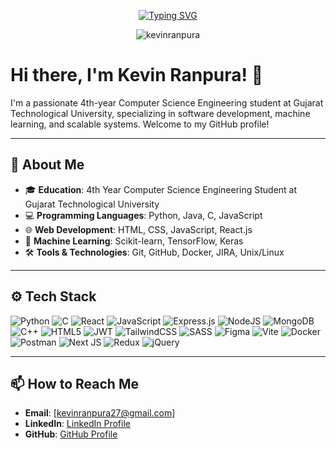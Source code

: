 <!--<p align="center">
<img align="center" alt="coding" width="170" src="[(https://i.pinimg.com/736x/7f/7b/0c/7f7b0c9bf14ae9b769705a071dfb6dd0.jpg)]">
</p>-->

<!--([https://steamuserimages-a.akamaihd.net/ugc/1631947648964785474/81CBA15178466DD47195A239232202E78987B714/?imw=637&imh=358&ima=fit&impolicy=Letterbox&imcolor=%23000000&letterbox=true])-->

<div align="center"> 
  
[![Typing SVG](https://readme-typing-svg.demolab.com?font=Jetbrains+Mono&weight=700&duration=1500&pause=1000&center=true&vCenter=true&width=435&lines=Hi+%F0%9F%91%8B%2C+I'm+Kevin+Ranpura;</>+I'm+a+Web+Developer;👨‍💻+Computer+Engineer+;🤖+ML+Enthusiast+;Nice+to+meet+you+%F0%9F%98%8A%F0%9F%91%8B)](https://git.io/typing-svg)

<img src="https://komarev.com/ghpvc/?username=kevinranpura&label=Profile%20views&color=5689f5&style=for-the-badge" alt="kevinranpura" /> 

</div>


# Hi there, I'm Kevin Ranpura! 👋

I'm a passionate 4th-year Computer Science Engineering student at Gujarat Technological University, specializing in software development, machine learning, and scalable systems. Welcome to my GitHub profile!

---

## 🚀 About Me

- 🎓 **Education**: 4th Year Computer Science Engineering Student at Gujarat Technological University
- 💻 **Programming Languages**: Python, Java, C, JavaScript
- 🌐 **Web Development**: HTML, CSS, JavaScript, React.js
- 🤖 **Machine Learning**: Scikit-learn, TensorFlow, Keras
- 🛠 **Tools & Technologies**: Git, GitHub, Docker, JIRA, Unix/Linux
<!--(- 📚 **Interests**: Machine Learning, Data Science, Distributed Systems, Software Design)
(- 🎮 **Hobbies**: Coding, Participating in Hackathons, Contributing to Open Source)-->

---

## ⚙️ Tech Stack
![Python](https://img.shields.io/badge/python-3670A0?style=for-the-badge&logo=python&logoColor=ffdd54) ![C](https://img.shields.io/badge/c-%2300599C.svg?style=for-the-badge&logo=c&logoColor=white) ![React](https://img.shields.io/badge/react-%2320232a.svg?style=for-the-badge&logo=react&logoColor=%2361DAFB) ![JavaScript](https://img.shields.io/badge/javascript-%23323330.svg?style=for-the-badge&logo=javascript&logoColor=%23F7DF1E) ![Express.js](https://img.shields.io/badge/express.js-%23404d59.svg?style=for-the-badge&logo=express&logoColor=%2361DAFB) ![NodeJS](https://img.shields.io/badge/node.js-6DA55F?style=for-the-badge&logo=node.js&logoColor=white) ![MongoDB](https://img.shields.io/badge/MongoDB-%234ea94b.svg?style=for-the-badge&logo=mongodb&logoColor=white) ![C++](https://img.shields.io/badge/c++-%2300599C.svg?style=for-the-badge&logo=c%2B%2B&logoColor=white)  ![HTML5](https://img.shields.io/badge/html5-%23E34F26.svg?style=for-the-badge&logo=html5&logoColor=white) ![JWT](https://img.shields.io/badge/JWT-black?style=for-the-badge&logo=JSON%20web%20tokens)  ![TailwindCSS](https://img.shields.io/badge/tailwindcss-%2338B2AC.svg?style=for-the-badge&logo=tailwind-css&logoColor=white) ![SASS](https://img.shields.io/badge/SASS-hotpink.svg?style=for-the-badge&logo=SASS&logoColor=white) ![Figma](https://img.shields.io/badge/figma-%23F24E1E.svg?style=for-the-badge&logo=figma&logoColor=white) ![Vite](https://img.shields.io/badge/vite-%23646CFF.svg?style=for-the-badge&logo=vite&logoColor=white) ![Docker](https://img.shields.io/badge/docker-%230db7ed.svg?style=for-the-badge&logo=docker&logoColor=white) ![Postman](https://img.shields.io/badge/Postman-FF6C37?style=for-the-badge&logo=postman&logoColor=white) ![Next JS](https://img.shields.io/badge/Next-black?style=for-the-badge&logo=next.js&logoColor=white) ![Redux](https://img.shields.io/badge/redux-%23593d88.svg?style=for-the-badge&logo=redux&logoColor=white) ![jQuery](https://img.shields.io/badge/jquery-%230769AD.svg?style=for-the-badge&logo=jquery&logoColor=white)

---

## 📫 How to Reach Me

- **Email**: [kevinranpura27@gmail.com]
- **LinkedIn**: [LinkedIn Profile](https://www.linkedin.com/in/kevin-ranpura-9849752b0)
- **GitHub**: [GitHub Profile](https://github.com/kevinranpura)

<!-- ---

## 📊 GitHub Stats

![Your GitHub Stats](https://github-readme-stats.vercel.app/api?username=kevinranpura&show_icons=true&theme=radical)

![Top Langs](https://github-readme-stats.vercel.app/api/top-langs/?username=Tirthchoksi22&layout=compact&theme=radical)

![Streak Stats](https://github-readme-streak-stats.herokuapp.com/?user=Tirthchoksi22&theme=radical)

![](https://github-profile-trophy.vercel.app/?username=Tirthchoksi22&theme=onedark&no-frame=false&no-bg=false&margin-w=4)-->

